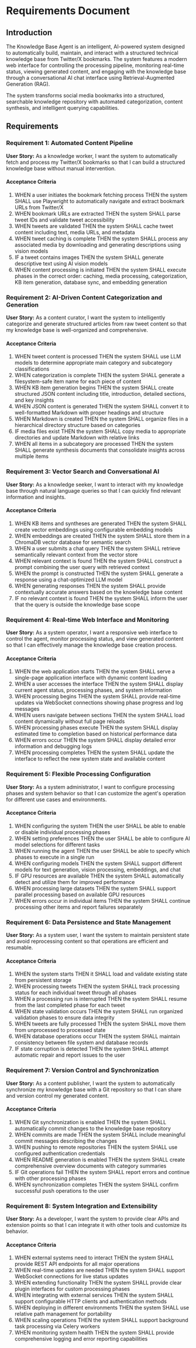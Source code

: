 # Requirements Document

## Introduction

The Knowledge Base Agent is an intelligent, AI-powered system designed to automatically build, maintain, and interact with a structured technical knowledge base from Twitter/X bookmarks. The system features a modern web interface for controlling the processing pipeline, monitoring real-time status, viewing generated content, and engaging with the knowledge base through a conversational AI chat interface using Retrieval-Augmented Generation (RAG).

The system transforms social media bookmarks into a structured, searchable knowledge repository with automated categorization, content synthesis, and intelligent querying capabilities.

## Requirements

### Requirement 1: Automated Content Pipeline

**User Story:** As a knowledge worker, I want the system to automatically fetch and process my Twitter/X bookmarks so that I can build a structured knowledge base without manual intervention.

#### Acceptance Criteria

1. WHEN a user initiates the bookmark fetching process THEN the system SHALL use Playwright to automatically navigate and extract bookmark URLs from Twitter/X
2. WHEN bookmark URLs are extracted THEN the system SHALL parse tweet IDs and validate tweet accessibility
3. WHEN tweets are validated THEN the system SHALL cache tweet content including text, media URLs, and metadata
4. WHEN tweet caching is complete THEN the system SHALL process any associated media by downloading and generating descriptions using vision models
5. IF a tweet contains images THEN the system SHALL generate descriptive text using AI vision models
6. WHEN content processing is initiated THEN the system SHALL execute phases in the correct order: caching, media processing, categorization, KB item generation, database sync, and embedding generation

### Requirement 2: AI-Driven Content Categorization and Generation

**User Story:** As a content curator, I want the system to intelligently categorize and generate structured articles from raw tweet content so that my knowledge base is well-organized and comprehensive.

#### Acceptance Criteria

1. WHEN tweet content is processed THEN the system SHALL use LLM models to determine appropriate main category and subcategory classifications
2. WHEN categorization is complete THEN the system SHALL generate a filesystem-safe item name for each piece of content
3. WHEN KB item generation begins THEN the system SHALL create structured JSON content including title, introduction, detailed sections, and key insights
4. WHEN JSON content is generated THEN the system SHALL convert it to well-formatted Markdown with proper headings and structure
5. WHEN Markdown is created THEN the system SHALL organize files in a hierarchical directory structure based on categories
6. IF media files exist THEN the system SHALL copy media to appropriate directories and update Markdown with relative links
7. WHEN all items in a subcategory are processed THEN the system SHALL generate synthesis documents that consolidate insights across multiple items

### Requirement 3: Vector Search and Conversational AI

**User Story:** As a knowledge seeker, I want to interact with my knowledge base through natural language queries so that I can quickly find relevant information and insights.

#### Acceptance Criteria

1. WHEN KB items and syntheses are generated THEN the system SHALL create vector embeddings using configurable embedding models
2. WHEN embeddings are created THEN the system SHALL store them in a ChromaDB vector database for semantic search
3. WHEN a user submits a chat query THEN the system SHALL retrieve semantically relevant context from the vector store
4. WHEN relevant context is found THEN the system SHALL construct a prompt combining the user query with retrieved context
5. WHEN the prompt is constructed THEN the system SHALL generate a response using a chat-optimized LLM model
6. WHEN generating responses THEN the system SHALL provide contextually accurate answers based on the knowledge base content
7. IF no relevant context is found THEN the system SHALL inform the user that the query is outside the knowledge base scope

### Requirement 4: Real-time Web Interface and Monitoring

**User Story:** As a system operator, I want a responsive web interface to control the agent, monitor processing status, and view generated content so that I can effectively manage the knowledge base creation process.

#### Acceptance Criteria

1. WHEN the web application starts THEN the system SHALL serve a single-page application interface with dynamic content loading
2. WHEN a user accesses the interface THEN the system SHALL display current agent status, processing phases, and system information
3. WHEN processing begins THEN the system SHALL provide real-time updates via WebSocket connections showing phase progress and log messages
4. WHEN users navigate between sections THEN the system SHALL load content dynamically without full page reloads
5. WHEN processing phases execute THEN the system SHALL display estimated time to completion based on historical performance data
6. WHEN errors occur THEN the system SHALL display detailed error information and debugging logs
7. WHEN processing completes THEN the system SHALL update the interface to reflect the new system state and available content

### Requirement 5: Flexible Processing Configuration

**User Story:** As a system administrator, I want to configure processing phases and system behavior so that I can customize the agent's operation for different use cases and environments.

#### Acceptance Criteria

1. WHEN configuring the system THEN the user SHALL be able to enable or disable individual processing phases
2. WHEN setting preferences THEN the user SHALL be able to configure AI model selections for different tasks
3. WHEN running the agent THEN the user SHALL be able to specify which phases to execute in a single run
4. WHEN configuring models THEN the system SHALL support different models for text generation, vision processing, embeddings, and chat
5. IF GPU resources are available THEN the system SHALL automatically detect and utilize them for improved performance
6. WHEN processing large datasets THEN the system SHALL support parallel processing based on available GPU resources
7. WHEN errors occur in individual items THEN the system SHALL continue processing other items and report failures separately

### Requirement 6: Data Persistence and State Management

**User Story:** As a system user, I want the system to maintain persistent state and avoid reprocessing content so that operations are efficient and resumable.

#### Acceptance Criteria

1. WHEN the system starts THEN it SHALL load and validate existing state from persistent storage
2. WHEN processing tweets THEN the system SHALL track processing status for each individual tweet through all phases
3. WHEN a processing run is interrupted THEN the system SHALL resume from the last completed phase for each tweet
4. WHEN state validation occurs THEN the system SHALL run organized validation phases to ensure data integrity
5. WHEN tweets are fully processed THEN the system SHALL move them from unprocessed to processed state
6. WHEN database operations occur THEN the system SHALL maintain consistency between file system and database records
7. IF state corruption is detected THEN the system SHALL attempt automatic repair and report issues to the user

### Requirement 7: Version Control and Synchronization

**User Story:** As a content publisher, I want the system to automatically synchronize my knowledge base with a Git repository so that I can share and version control my generated content.

#### Acceptance Criteria

1. WHEN Git synchronization is enabled THEN the system SHALL automatically commit changes to the knowledge base repository
2. WHEN commits are made THEN the system SHALL include meaningful commit messages describing the changes
3. WHEN pushing to remote repositories THEN the system SHALL use configured authentication credentials
4. WHEN README generation is enabled THEN the system SHALL create comprehensive overview documents with category summaries
5. IF Git operations fail THEN the system SHALL report errors and continue with other processing phases
6. WHEN synchronization completes THEN the system SHALL confirm successful push operations to the user

### Requirement 8: System Integration and Extensibility

**User Story:** As a developer, I want the system to provide clear APIs and extension points so that I can integrate it with other tools and customize its behavior.

#### Acceptance Criteria

1. WHEN external systems need to interact THEN the system SHALL provide REST API endpoints for all major operations
2. WHEN real-time updates are needed THEN the system SHALL support WebSocket connections for live status updates
3. WHEN extending functionality THEN the system SHALL provide clear plugin interfaces for custom processing phases
4. WHEN integrating with external services THEN the system SHALL support configurable HTTP clients and authentication methods
5. WHEN deploying in different environments THEN the system SHALL use relative path management for portability
6. WHEN scaling operations THEN the system SHALL support background task processing via Celery workers
7. WHEN monitoring system health THEN the system SHALL provide comprehensive logging and error reporting capabilities